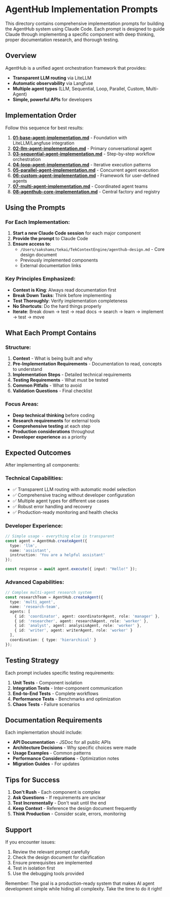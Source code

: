# AgentHub Implementation Prompts

This directory contains comprehensive implementation prompts for building the AgentHub system using Claude Code. Each prompt is designed to guide Claude through implementing a specific component with deep thinking, proper documentation research, and thorough testing.

## Overview

AgentHub is a unified agent orchestration framework that provides:
- **Transparent LLM routing** via LiteLLM
- **Automatic observability** via Langfuse  
- **Multiple agent types** (LLM, Sequential, Loop, Parallel, Custom, Multi-Agent)
- **Simple, powerful APIs** for developers

## Implementation Order

Follow this sequence for best results:

1. **[01-base-agent-implementation.md](01-base-agent-implementation.md)** - Foundation with LiteLLM/Langfuse integration
2. **[02-llm-agent-implementation.md](02-llm-agent-implementation.md)** - Primary conversational agent
3. **[03-sequential-agent-implementation.md](03-sequential-agent-implementation.md)** - Step-by-step workflow orchestration
4. **[04-loop-agent-implementation.md](04-loop-agent-implementation.md)** - Iterative execution patterns
5. **[05-parallel-agent-implementation.md](05-parallel-agent-implementation.md)** - Concurrent agent execution
6. **[06-custom-agent-implementation.md](06-custom-agent-implementation.md)** - Framework for user-defined agents
7. **[07-multi-agent-implementation.md](07-multi-agent-implementation.md)** - Coordinated agent teams
8. **[08-agenthub-core-implementation.md](08-agenthub-core-implementation.md)** - Central factory and registry

## Using the Prompts

### For Each Implementation:

1. **Start a new Claude Code session** for each major component
2. **Provide the prompt** to Claude Code 
3. **Ensure access to**:
   - `/Users/sakshams/tekai/TekContextEngine/agenthub-design.md` - Core design document
   - Previously implemented components
   - External documentation links

### Key Principles Emphasized:

- **Context is King**: Always read documentation first
- **Break Down Tasks**: Think before implementing
- **Test Thoroughly**: Verify implementation completeness
- **No Shortcuts**: Do the hard things properly
- **Iterate**: Break down → test → read docs → search → learn → implement → test → move

## What Each Prompt Contains

### Structure:
1. **Context** - What is being built and why
2. **Pre-Implementation Requirements** - Documentation to read, concepts to understand
3. **Implementation Steps** - Detailed technical requirements
4. **Testing Requirements** - What must be tested
5. **Common Pitfalls** - What to avoid
6. **Validation Questions** - Final checklist

### Focus Areas:
- **Deep technical thinking** before coding
- **Research requirements** for external tools
- **Comprehensive testing** at each step
- **Production considerations** throughout
- **Developer experience** as a priority

## Expected Outcomes

After implementing all components:

### Technical Capabilities:
- ✅ Transparent LLM routing with automatic model selection
- ✅ Comprehensive tracing without developer configuration  
- ✅ Multiple agent types for different use cases
- ✅ Robust error handling and recovery
- ✅ Production-ready monitoring and health checks

### Developer Experience:
```typescript
// Simple usage - everything else is transparent
const agent = AgentHub.createAgent({
  type: 'llm',
  name: 'assistant',
  instruction: 'You are a helpful assistant'
});

const response = await agent.execute({ input: "Hello!" });
```

### Advanced Capabilities:
```typescript
// Complex multi-agent research system
const researchTeam = AgentHub.createAgent({
  type: 'multi_agent',
  name: 'research-team',
  agents: [
    { id: 'coordinator', agent: coordinatorAgent, role: 'manager' },
    { id: 'researcher', agent: researchAgent, role: 'worker' },
    { id: 'analyst', agent: analysisAgent, role: 'worker' },
    { id: 'writer', agent: writerAgent, role: 'worker' }
  ],
  coordination: { type: 'hierarchical' }
});
```

## Testing Strategy

Each prompt includes specific testing requirements:

1. **Unit Tests** - Component isolation
2. **Integration Tests** - Inter-component communication
3. **End-to-End Tests** - Complete workflows
4. **Performance Tests** - Benchmarks and optimization
5. **Chaos Tests** - Failure scenarios

## Documentation Requirements

Each implementation should include:

- **API Documentation** - JSDoc for all public APIs
- **Architecture Decisions** - Why specific choices were made
- **Usage Examples** - Common patterns
- **Performance Considerations** - Optimization notes
- **Migration Guides** - For updates

## Tips for Success

1. **Don't Rush** - Each component is complex
2. **Ask Questions** - If requirements are unclear
3. **Test Incrementally** - Don't wait until the end
4. **Keep Context** - Reference the design document frequently
5. **Think Production** - Consider scale, errors, monitoring

## Support

If you encounter issues:
1. Review the relevant prompt carefully
2. Check the design document for clarification
3. Ensure prerequisites are implemented
4. Test in isolation first
5. Use the debugging tools provided

Remember: The goal is a production-ready system that makes AI agent development simple while hiding all complexity. Take the time to do it right!